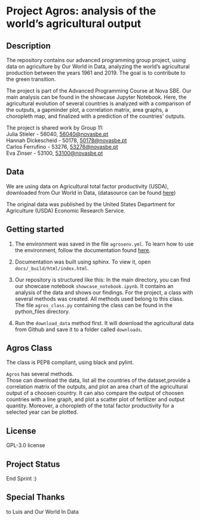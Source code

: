 # Project Agros: analysis of the world’s agricultural output

## Description
The repository contains our advanced programming group project, using data on agriculture by Our World in Data, analyzing the world’s agricultural production between the years 1961 and 2019. The goal is to contribute to the green transition.

The project is part of the Advanced Programming Course at Nova SBE. Our main analysis can be found in the showcase Jupyter Notebook. Here, the agricultural evolution of several countries is analyzed with a comparison of the outputs, a gapminder plot, a correlation matrix, area graphs, a choropleth map, and finalized with a prediction of the countries' outputs. 

The project is shared work by Group 11:\
Julia Stieler - 56040, 56040@novasbe.pt\
Hannah Dickescheid - 50178, 50178@novasbe.pt\
Carlos Ferrufino - 53276, 53276@novasbe.pt\
Eva Zinser - 53100, 53100@novasbe.pt


## Data
We are using data on Agricultural total factor productivity (USDA), downloaded from Our World in Data, (datasource can be found [here](https://github.com/owid/owid-datasets/tree/master/datasets/Agricultural%20total%20factor%20productivity%20(USDA)))

The original data was published by the United States Department for Agriculture (USDA) Economic Research Service.


## Getting started
1. The environment was saved in the file ```agrosenv.yml```\.
To learn how to use the environment, follow the documentation found [here](https://conda.io/projects/conda/en/latest/user-guide/tasks/manage-environments.html#creating-an-environment-from-an-environment-yml-file).

2. Documentation was built using sphinx. 
To view it, open ```docs/_build/html/index.html```.

3. Our repository is structured like this: In the main directory, you can find our showcase notebook ```showcase_notebook.ipynb```. It contains an analysis of the data and shows our findings. For the project, a class with several methods was created. All methods used belong to this class. The file ```agros_class.py``` containing the class can be found in the python_files directory. 

4. Run the ```download_data``` method first. It will download the agricultural data from Github and save it to a folder called ```downloads```.

## Agros Class
The class is PEP8 compliant, using black and pylint.

```Agros``` has several methods.\
Those can download the data, list all the countries of the dataset,provide a correlation matrix of the outputs, and plot an area chart of the agricultural output of a choosen country. It can also compare the output of choosen countries with a line graph, and plot a scatter plot
of fertilizer and output quantity. Moreover, a choropleth of the total factor productivity for a selected year can be plotted.

## License
GPL-3.0 license

## Project Status
End Sprint :)

## Special Thanks 
to Luis and Our World In Data
